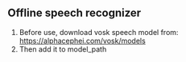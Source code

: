 ## Offline speech recognizer

1) Before use, download vosk speech model from:
https://alphacephei.com/vosk/models
2) Then add it to model_path


